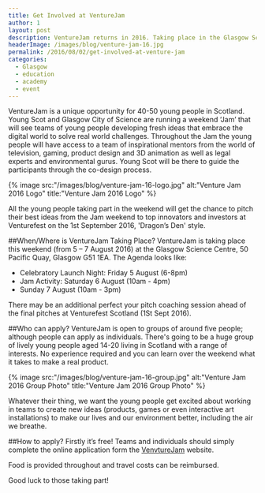 ```yaml
---
title: Get Involved at VentureJam
author: 1
layout: post
description: VentureJam returns in 2016. Taking place in the Glasgow Science Centre its a chance to for young people to meet other talented youngsters and solve some challenges
headerImage: /images/blog/venture-jam-16.jpg
permalink: /2016/08/02/get-involved-at-venture-jam
categories:
  - Glasgow
  - education
  - academy
  - event
---
```

VentureJam is a unique opportunity for 40-50 young people in Scotland. Young Scot and Glasgow City of Science are running a weekend ‘Jam’ that will see teams of young people developing fresh ideas that embrace the digital world to solve real world challenges. Throughout the Jam the young people will have access to a team of inspirational mentors from the world of television, gaming, product design and 3D animation as well as legal experts and environmental gurus. Young Scot will be there to guide the participants through the co-design process.

{% image src:"/images/blog/venture-jam-16-logo.jpg" alt:"Venture Jam 2016 Logo" title:"Venture Jam 2016 Logo" %}

All the young people taking part in the weekend will get the chance to pitch their best ideas from the Jam weekend to top innovators and investors at Venturefest on the 1st September 2016, 'Dragon’s Den' style.

##When/Where is VentureJam Taking Place?
VentureJam is taking place this weekend (from 5 – 7 August 2016) at the Glasgow Science Centre, 50 Pacific Quay, Glasgow G51 1EA. The Agenda looks like:


* Celebratory Launch Night: Friday 5 August (6-8pm)
* Jam Activity: Saturday 6 August (10am - 4pm)
* Sunday 7 August (10am - 3pm)

There may be an additional perfect your pitch coaching session ahead of the final pitches at Venturefest Scotland (1St Sept 2016).

##Who can apply?
VentureJam is open to groups of around five people; although people can apply as individuals. There's going to be a huge group of lively young people aged 14-20 living in Scotland with a range of interests. No experience required and you can learn over the weekend what it takes to make a real product.

{% image src:"/images/blog/venture-jam-16-group.jpg" alt:"Venture Jam 2016 Group Photo" title:"Venture Jam 2016 Group Photo" %}

Whatever their thing, we want the young people get excited about working in teams to create new ideas (products, games or even interactive art installations) to make our lives and our environment better, including the air we breathe.

##How to apply?
Firstly it’s free! Teams and individuals should simply complete the online application form the [VenvtureJam](http://young.scot/things-to-do/events/glasgow/venturejam/) website.

Food is provided throughout and travel costs can be reimbursed.

Good luck to those taking part!
